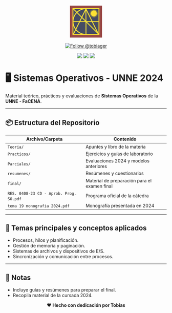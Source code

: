 <p align="center">
  <img src="https://raw.githubusercontent.com/tobiager/UNNE-LSI/main/assets/facena.png" alt="Logo de FaCENA" width="100">
</p>

<p align="center">
  <a href="https://github.com/tobiager">
    <img src="https://img.shields.io/github/followers/tobiager?label=Follow%20@tobiager&style=social" alt="Follow @tobiager" />
  </a>
</p>

<p align="center">
  <img src="https://img.shields.io/badge/UNNE-Sistemas%20Operativos-blue?style=for-the-badge"/>
  <img src="https://img.shields.io/badge/Estado-%20completado-greenlight?style=for-the-badge"/>
  <img src="https://img.shields.io/badge/Cursada-2024-blue?style=for-the-badge"/>
</p>

# 🖥️ Sistemas Operativos - UNNE 2024

Material teórico, prácticos y evaluaciones de **Sistemas Operativos** de la **UNNE - FaCENA**.

---

## 📦 Estructura del Repositorio

| Archivo/Carpeta | Contenido |
| ---------------- | --------- |
| `Teoria/` | Apuntes y libro de la materia |
| `Practicos/` | Ejercicios y guías de laboratorio |
| `Parciales/` | Evaluaciones 2024 y modelos anteriores |
| `resumenes/` | Resúmenes y cuestionarios |
| `final/` | Material de preparación para el examen final |
| `RES. 0408-23 CD - Aprob. Prog. SO.pdf` | Programa oficial de la cátedra |
| `tema 19 monografia 2024.pdf` | Monografía presentada en 2024 |

---

## 🚀 Temas principales y conceptos aplicados

- Procesos, hilos y planificación.
- Gestión de memoria y paginación.
- Sistemas de archivos y dispositivos de E/S.
- Sincronización y comunicación entre procesos.

---

## 📌 Notas

- Incluye guías y resúmenes para preparar el final.
- Recopila material de la cursada 2024.

<p align="center"><b>❤️ Hecho con dedicación por Tobias</b></p>

